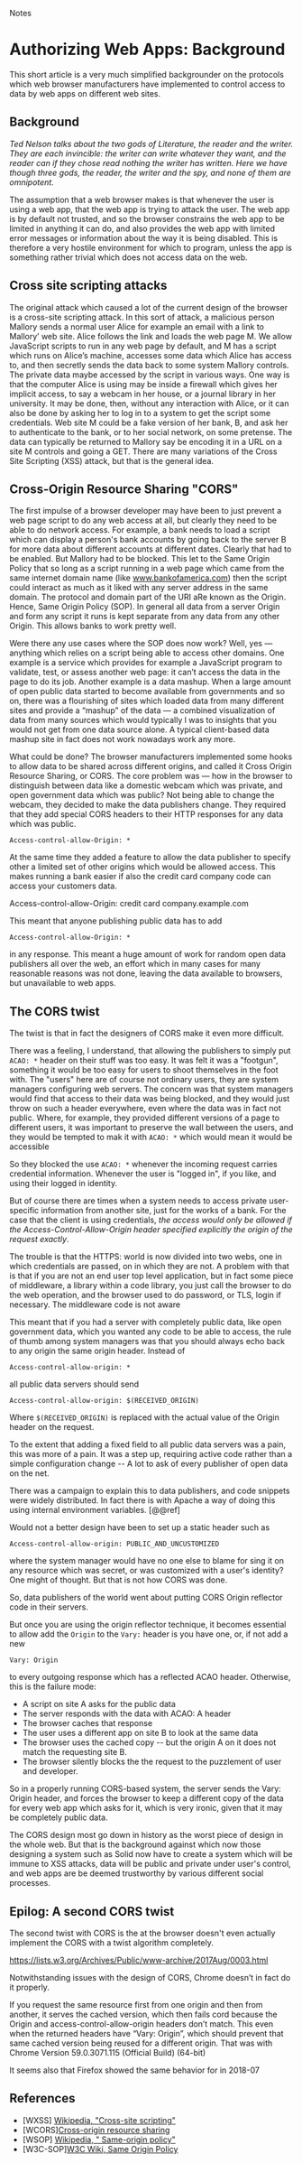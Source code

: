 Notes

# Authorizing Web Apps: Background
This short article is a very much simplified backgrounder on the protocols
which web browser manufacturers have implemented to control access to data by web apps on different web sites.

## Background

*Ted Nelson talks about the two gods of Literature, the reader and the writer. They are each invincible: the writer can write whatever they want, and the reader can if they chose read nothing the writer has written. Here we have though three gods, the reader, the writer and the spy, and none of them are omnipotent.*

The assumption that a web browser makes is that whenever the user is using a web app, that the web app is trying to attack the user. The web app is by default not trusted, and so the browser constrains the web app to be limited in anything it can do, and also provides the web app with limited error messages or information about the way it is being disabled. This is therefore a very hostile environment for which to program, unless the app is something rather trivial which does not access data on the web.

## Cross site scripting attacks

The original attack which caused a lot of the current design of the browser is a cross-site scripting attack. In this sort of attack, a malicious person Mallory sends a normal user Alice for example an email with a link to Mallory’ web site. Alice follows the link and loads the web page M. We allow JavaScript scripts to run in any web page by default, and M has a script which runs on Alice’s machine, accesses some data which Alice has access to, and then secretly sends the data back to some system Mallory controls. The private data maybe accessed by the script in various ways. One way is that the computer Alice is using may be inside a firewall which gives her implicit access, to say a webcam in her house, or a journal library in her university. It may be done, then, without any interaction with Alice, or it can also be done by asking her to log in to a system to get the script some credentials. Web site M could be a fake version of her bank, B, and ask her to authenticate to the bank, or to her social network, on some pretense. The data can typically be returned to Mallory say be encoding it in a URL on a site M controls and going a GET. There are many variations of the Cross Site Scripting (XSS) attack, but that is the general idea.

## Cross-Origin Resource Sharing "CORS"

The first impulse of a browser developer may have been to just prevent a web page script to do any web access at all, but clearly they need to be able to do network access. For example, a bank needs to load a script which can display a person's
bank accounts by going back to the server B for more data about different accounts at different dates. Clearly that had to be enabled. But Mallory had to be blocked. This let to the Same Origin Policy that so long as a script running in a web page which came from the same internet domain name (like www.bankofamerica.com) then the script could interact as much as it liked with any server address in the same domain. The protocol and domain part of the URI aRe known as the Origin. Hence, Same Origin Policy (SOP). In general all data from a server Origin and form any script it runs is kept separate from any data from any other Origin. This allows banks to work pretty well.

Were there any use cases where the SOP does now work? Well, yes — anything which relies on a script being able to access other domains. One example is a service which provides for example a JavaScript program to validate, test, or assess another web page: it can’t access the data in the page to do its job.
Another example is a data mashup. When a large amount of open public data started to become available from governments and so on, there was a flourishing of sites which loaded data from many different sites and provide a “mashup” of the data — a combined visualization of data from many sources which would typically l	was to insights that you would not get from one data source alone. A typical client-based data mashup site in fact does not work nowadays work any more.

What could be done? The browser manufacturers implemented some hooks to allow data to be shared across different origins, and called it Cross Origin Resource Sharing, or CORS. The core problem was — how in the browser to distinguish between data like a domestic webcam which was private, and open government data which was public? Not being able to change the webcam, they decided to make the data publishers change. They required that they add special CORS headers to their HTTP responses for any data which was public.

```
Access-control-allow-Origin: *
```
At the same time they added a feature to allow the data publisher to specify other a limited set of other origins which would be allowed access. This makes running a bank easier if also the credit card company code can access your customers data.

Access-control-allow-Origin: credit card company.example.com

This meant that anyone publishing public data has to add

```
Access-control-allow-Origin: *
```
in any response.  This meant a huge amount of work for random open data publishers
all over the web, an effort which in many cases for many reasonable reasons was not done, leaving the data available to browsers, but unavailable to web apps.

## The CORS twist

The twist is that in fact the designers of CORS make it even more difficult.

There was a feeling, I understand, that allowing the publishers to simply put `ACAO: *`
header on their stuff was too easy.  It was felt it was a "footgun", something it would be
too easy for users to shoot themselves in the foot with.
The "users" here are of course not ordinary users, they are system managers configuring
web servers.  The concern was that system managers would find that access to their data
was being blocked, and they would just throw on such a  header everywhere, even where the data
was in fact not public. Where, for example, they provided different versions of a page to
different users, it was important to preserve the wall between the users, and they would be tempted
to mak it with  `ACAO: *` which would mean it would be accessible

So they blocked the use  `ACAO: *` whenever the incoming request carries credential information.
Whenever the user is "logged in", if you like, and using their logged in identity.

But of course there are times when a system needs to access private user-specific information
from another site, just for the works of a bank.
For the case that the client is using credentials, *the access would only be allowed
if the Access-Control-Allow-Origin header specified explicitly the origin of the request exactly*.

The trouble is that the HTTPS: world is now divided into two webs, one in which credentials are passed, on in which they are not.  A problem with that is that if you are not an end user top level application, but in fact
some piece of middleware, a library within a code library, you just call the browser to do the web
operation, and the browser used to do password, or TLS, login if necessary.  The middleware
code is not aware


This meant that if you had a server with completely public data, like open government data,
which you wanted any code to be able to access, the rule of thumb among system managers
was that you should always echo back to any origin the same origin header. Instead of

```
Access-control-allow-origin: *
```
all public data servers should send

```
Access-control-allow-origin: $(RECEIVED_ORIGIN)
```
Where  `$(RECEIVED_ORIGIN)` is replaced with the actual value of the Origin header
on the request.

To the extent that adding a fixed field to all public data servers was a pain,
this was more of a pain.  It was a step up, requiring active code rather than a simple configuration change -- A lot to ask of every publisher of open data on the net.

 There was a campaign to explain this to data publishers, and code snippets were widely distributed.  In fact there is with Apache a way of doing this using
 internal environment variables. [@@ref]

Would not a better design have been to set up a static header such as
 ```
 Access-control-allow-origin: PUBLIC_AND_UNCUSTOMIZED
 ```
where the system manager would have no one else to blame for sing it on any resource
which was secret, or was customized with a user's identity?  One might of thought.
But that is not how CORS was done.

So, data publishers of the world went about putting CORS Origin reflector code
in their servers.

But once you are using the origin reflector technique, it becomes essential to allow add the `Origin` to
the `Vary:` header is you have one, or, if not add a new
```
Vary: Origin
```
to every outgoing response which has a reflected ACAO header.
Otherwise, this is the failure mode:

- A script on site A asks for the public data
- The server responds with the data with ACAO: A header
- The browser caches that response
- The user uses a different app on site B to look at the same data
- The browser uses the cached copy -- but the origin A on it does not match the requesting site B.
- The browser silently blocks the the request to the puzzlement of user and developer.

So in a properly running CORS-based system, the server sends the Vary: Origin header, and forces the browser to keep a different copy of the data for every web app which asks for it, which is very ironic, given that it may be completely public data.

The CORS design most go down in history as the worst piece of design in the whole web. But that is the background against which now those designing a system such as Solid now have to create a system which will be immune to XSS attacks, data will be
public and private under user's control, and web apps are be deemed trustworthy by various different social processes.

## Epilog: A second CORS twist

The second twist with CORS is the at the browser doesn't even actually implement the CORS with a twist
algorithm completely.

https://lists.w3.org/Archives/Public/www-archive/2017Aug/0003.html

Notwithstanding issues with the design of CORS, Chrome doesn’t in fact
do it properly.

If you request the same resource first from one origin and then from
another, it serves the cached version, which then fails cord because the
 Origin and access-control-allow-origin
headers don’t match.  This even when the returned headers have “Vary:
Origin”, which should prevent that same cached version being reused for
a different origin.
That was with Chrome Version 59.0.3071.115 (Official Build) (64-bit)

It seems also that Firefox showed the same behavior for  in 2018-07

## References

- [WXSS] [Wikipedia, "Cross-site scripting"](https://en.wikipedia.org/wiki/Cross-site_scripting)
- [WCORS][Cross-origin resource sharing](https://en.wikipedia.org/wiki/Cross-origin_resource_sharing)
- [WSOP] [Wikipedia, "
Same-origin policy"](https://en.wikipedia.org/wiki/Same-origin_policy)
- [W3C-SOP][W3C Wiki, Same Origin Policy](https://www.w3.org/Security/wiki/Same_Origin_Policy)
